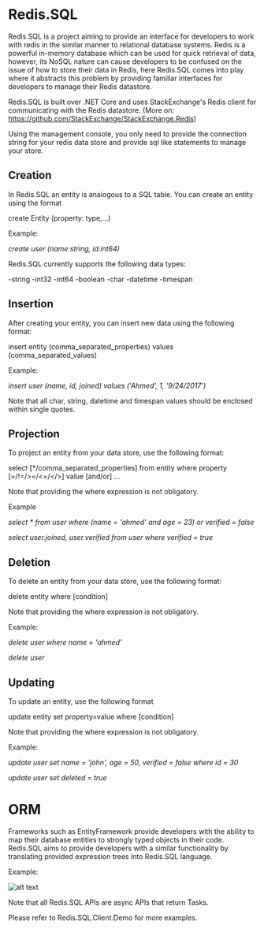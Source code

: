 # Redis.SQL

Redis.SQL is a project aiming to provide an interface for developers to work with redis in the similar manner to relational database systems. Redis is a powerful in-memory database which can be used for quick retrieval of data, however, its NoSQL nature can cause developers to be confused on the issue of how to store their data in Redis, here Redis.SQL comes into play where it abstracts this problem by providing familiar interfaces for developers to manage their Redis datastore.

Redis.SQL is built over .NET Core and uses StackExchange's Redis client for communicating with the Redis datastore. (More on: https://github.com/StackExchange/StackExchange.Redis)

Using the management console, you only need to provide the connection string for your redis data store and provide sql like statements to manage your store.

## Creation
In Redis.SQL an entity is analogous to a SQL table. You can create an entity using the format

create Entity (property: type,...)

Example:

*create user (name:string, id:int64)*

Redis.SQL currently supports the following data types:

-string
-int32
-int64
-boolean
-char
-datetime
-timespan

## Insertion

After creating your entity, you can insert new data using the following format:

insert entity (comma_separated_properties) values (comma_separated_values)

Example: 

*insert user (name, id, joined) values ('Ahmed', 1, '9/24/2017')*

Note that all char, string, datetime and timespan values should be enclosed within single quotes.

## Projection

To project an entity from your data store, use the following format:

select [*/comma_separated_properties] from entity where property [=/!=/>=/<=/</>] value [and/or] ...

Note that providing the where expression is not obligatory.

Example

*select * from user where (name = 'ahmed' and age = 23) or verified = false*

*select user.joined, user.verified from user where verified = true*

## Deletion

To delete an entity from your data store, use the following format:

delete entity where [condition]

Note that providing the where expression is not obligatory.

Example:

*delete user where name = 'ahmed'*

*delete user*

## Updating

To update an entity, use the following format

update entity set property=value where [condition]

Note that providing the where expression is not obligatory.

Example:

*update user set name = 'john', age = 50, verified = false where id = 30*

*update user set deleted = true*

# ORM

Frameworks such as EntityFramework provide developers with the ability to map their database entities to strongly typed objects in their code. Redis.SQL aims to provide developers with a similar functionality by translating provided expression trees into Redis.SQL language.

Example:

![alt text](https://raw.githubusercontent.com/asarnaout/Redis.SQL/master/MapperExample.png)

Note that all Redis.SQL APIs are async APIs that return Tasks.

Please refer to Redis.SQL.Client.Demo for more examples.